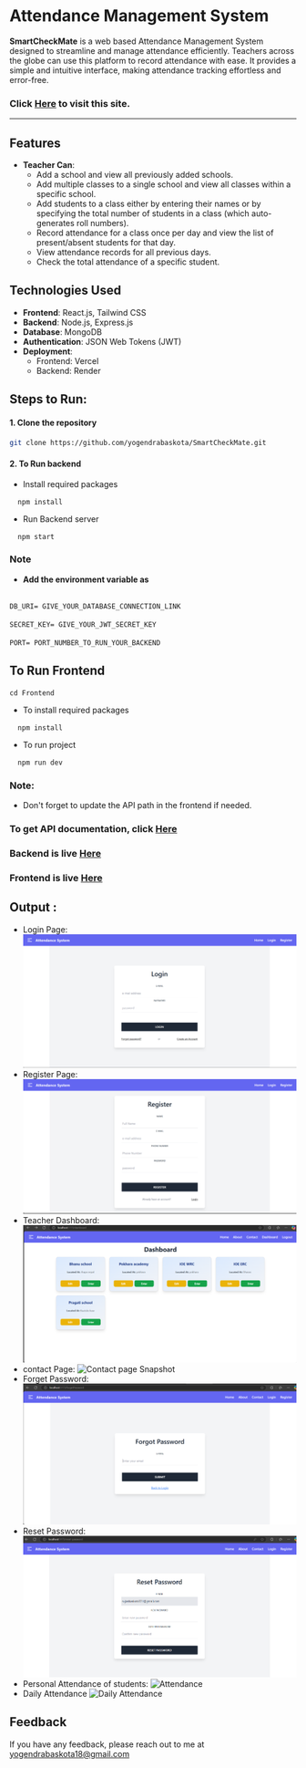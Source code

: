 # Attendance Management System

**SmartCheckMate** is a web based Attendance Management System designed to streamline and manage attendance efficiently. Teachers across the globe can use this platform to record attendance with ease. It provides a simple and intuitive interface, making attendance tracking effortless and error-free.


### Click [Here](https://smart-check-mate.vercel.app/) to visit this site.

---
## Features 
- **Teacher Can**:  
  - Add a school and view all previously added schools.
  - Add multiple classes to a single school and view all classes within a specific school.
  - Add students to a class either by entering their names or by specifying the total number of students in a class (which auto-generates roll numbers).
  - Record attendance for a class once per day and view the list of present/absent students for that day.
  - View attendance records for all previous days.
  - Check the total attendance of a specific student.




## Technologies Used  

- **Frontend**: React.js, Tailwind CSS  
- **Backend**: Node.js, Express.js  
- **Database**: MongoDB  
- **Authentication**: JSON Web Tokens (JWT)  
- **Deployment**:  
  - Frontend: Vercel  
  - Backend: Render  





## **Steps to Run**:  


#### 1. Clone the repository  
```bash  
git clone https://github.com/yogendrabaskota/SmartCheckMate.git

```
#### 2. To Run backend

- Install required packages
```https 
  npm install
``` 
- Run Backend server
```https 
  npm start
``` 

### Note
- **Add the environment variable as** 
```https

DB_URI= GIVE_YOUR_DATABASE_CONNECTION_LINK

SECRET_KEY= GIVE_YOUR_JWT_SECRET_KEY

PORT= PORT_NUMBER_TO_RUN_YOUR_BACKEND

```



## To Run Frontend

```https 
cd Frontend
``` 
- To install required packages 

```https 
  npm install
``` 

- To run project

```https 
  npm run dev
``` 




### Note:
- Don't forget to update the API path in the frontend if needed.

### To get API documentation, click [Here](https://documenter.getpostman.com/view/33322053/2sAYX3qNWL)


### Backend is live [Here](https://smartcheckmate.onrender.com/)

### Frontend is live [Here](https://smart-check-mate.vercel.app/)




## Output :
- Login Page:
![Homepage Snapshot](frontend/public/login.png)
- Register Page:
![Register page Snapshot](frontend/public/register.png)
- Teacher Dashboard:
![Teacher Dashboard Snapshot](frontend/public/dashboard.png)
- contact Page:
![Contact page Snapshot](frontend/public/contach.png)
- Forget Password:
![Forget password Snapshot](frontend/public/forgetPW.png)
- Reset Password:
![Reset Password Snapshot](frontend/public/resetPW.png)
- Personal Attendance of students:
![Attendance](frontend/public/personalA)
- Daily Attendance
![Daily Attendance](frontend/public/todayA)










## Feedback
  If you have any feedback, please reach out to me at yogendrabaskota18@gmail.com  





